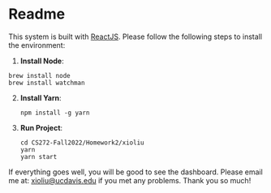 # Readme

This system is built with [ReactJS](https://reactjs.org/). Please follow the following steps to install the environment:

1. **Install Node**:

  ```
  brew install node
  brew install watchman
  ```

2. **Install Yarn**:

   ```
   npm install -g yarn
   ```

3. **Run Project**:

   ```
   cd CS272-Fall2022/Homework2/xioliu
   yarn
   yarn start
   ```

If everything goes well, you will be good to see the dashboard. Please email me at: xioliu@ucdavis.edu if you met any problems. Thank you so much!
